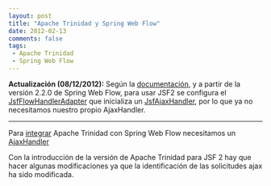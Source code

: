 ```yaml
---
layout: post
title: "Apache Trinidad y Spring Web Flow"
date: 2012-02-13
comments: false
tags:
 - Apache Trinidad
 - Spring Web Flow
---
```


**Actualización (08/12/2012):** Según la [documentación](http://static.springsource.org/spring-webflow/docs/2.3.0.RELEASE/spring-webflow-reference/htmlsingle/spring-webflow-reference.html#spring-faces-webflow-config-jsf2), y a partir de la versión 2.2.0 de Spring Web Flow, para usar JSF2 se configura el [JsfFlowHandlerAdapter](http://static.springsource.org/spring-webflow/docs/2.3.x/javadoc-api/org/springframework/faces/webflow/JsfFlowHandlerAdapter.html) que inicializa un [JsfAjaxHandler](http://static.springsource.org/spring-webflow/docs/2.3.x/javadoc-api/org/springframework/faces/webflow/JsfAjaxHandler.html), por lo que ya no necesitamos nuestro propio AjaxHandler.

---

Para [integrar](http://static.springsource.org/spring-webflow/docs/2.3.x/spring-webflow-reference/html/ch13s13.html) Apache Trinidad con Spring Web Flow necesitamos un [AjaxHandler](http://jira.springsource.org/browse/SWF-1160) 

Con la introducción de la versión de Apache Trinidad para JSF 2 hay que hacer algunas modificaciones ya que la identificación de las solicitudes ajax ha sido modificada.

<script src="https://gist.github.com/1820713.js?file=ApacheTrinidadAjaxHandler.java"> </script>
